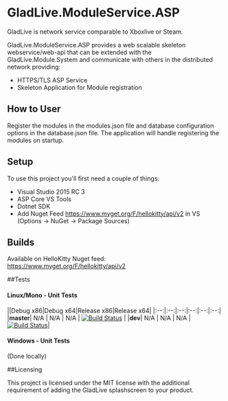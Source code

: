 # GladLive.ModuleService.ASP

GladLive is network service comparable to Xboxlive or Steam. 

GladLive.ModuleService.ASP provides a web scalable skeleton webservice/web-api that can be extended with the GladLive.Module.System and communicate with others in the distributed network providing:
  - HTTPS/TLS ASP Service
  - Skeleton Application for Module registration

## How to User

Register the modules in the modules.json file and database configuration options in the database.json file. The application will handle registering the modules on startup.

## Setup

To use this project you'll first need a couple of things:
  - Visual Studio 2015 RC 3
  - ASP Core VS Tools
  - Dotnet SDK
  - Add Nuget Feed https://www.myget.org/F/hellokitty/api/v2 in VS (Options -> NuGet -> Package Sources)

## Builds

Available on HelloKitty Nuget feed:  https://www.myget.org/F/hellokitty/api/v2

##Tests

#### Linux/Mono - Unit Tests
||Debug x86|Debug x64|Release x86|Release x64|
|:--:|:--:|:--:|:--:|:--:|:--:|
|**master**| N/A | N/A | N/A | [![Build Status](https://travis-ci.org/GladLive/GladLive.ModuleService.ASP.svg?branch=master)](https://travis-ci.org/GladLive/GladLive.ModuleService.ASP) |
|**dev**| N/A | N/A | N/A | [![Build Status](https://travis-ci.org/GladLive/GladLive.ModuleService.ASP.svg?branch=dev)](https://travis-ci.org/GladLive/GladLive.ModuleService.ASP)|

#### Windows - Unit Tests

(Done locally)

##Licensing

This project is licensed under the MIT license with the additional requirement of adding the GladLive splashscreen to your product.
